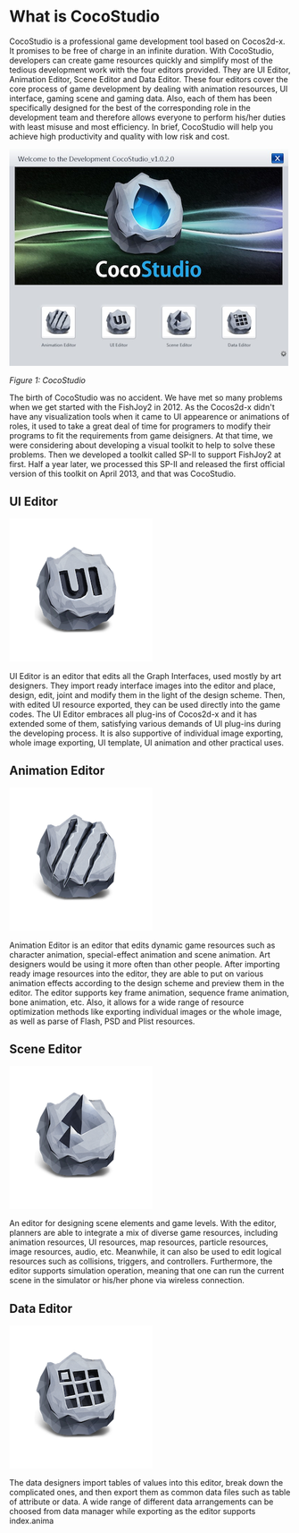 # What is CocoStudio

CocoStudio is a professional game development  tool based on Cocos2d-x. It promises to be free of charge in an infinite duration. With CocoStudio, developers can create game resources quickly and simplify most of the tedious development work with the four editors provided. They are UI Editor, Animation Editor, Scene Editor and Data Editor. These four editors cover the core process of game development by dealing with animation resources, UI interface, gaming scene and gaming data. Also, each of them has been specifically designed for the best of the corresponding role in the development team and therefore allows everyone to perform his/her duties with least misuse and most efficiency. In brief, CocoStudio will help you achieve high productivity and quality with low risk and cost.


![CocoStudio Launcher](res/cocostudio-launch.png)

*Figure 1: CocoStudio*

The birth of CocoStudio was no accident. We have met so many problems when we get started with the FishJoy2 in 2012. As the Cocos2d-x didn't have any visualization tools when it came to UI appearence or animations of roles, it used to take a great deal of time for programers to modify their programs to fit the requirements from game deisigners. At that time, we were considering about developing a visual toolkit to help to solve these problems. Then we developed a toolkit called SP-II to support FishJoy2 at first. Half a year later, we processed this SP-II and released the first official version of this toolkit on April 2013, and that was CocoStudio.

## UI Editor

![](res/icon-ui.png)

UI Editor is an editor that edits all the Graph Interfaces, used mostly by art designers. They import ready interface images into the editor and place, design, edit, joint and modify them in the light of the design scheme. Then, with edited UI resource exported, they can be used directly into the game codes. The UI Editor embraces all plug-ins of Cocos2d-x and it has extended some of them, satisfying various demands of UI plug-ins during the developing process. It is also supportive of individual image exporting, whole image exporting, UI template, UI animation and other practical uses.

## Animation Editor

![](res/icon-animation.png)

Animation Editor is an editor that edits dynamic game resources such as character animation, special-effect animation and scene animation. Art designers would be using it more often than other people. After importing ready image resources into the editor, they are able to put on various animation effects according to the design scheme and preview them in the editor. The editor supports key frame animation, sequence frame animation, bone animation, etc. Also, it allows for a wide range of resource optimization methods like exporting individual images or the whole image, as well as parse of Flash, PSD and Plist resources.

## Scene Editor

![](res/icon-scene.png)

An editor for designing scene elements and game levels. With the editor, planners are able to integrate a mix of diverse game resources, including animation resources, UI resources, map resources, particle resources, image resources, audio, etc. Meanwhile, it can also be used to edit logical resources such as collisions, triggers, and controllers. Furthermore, the editor supports simulation operation, meaning that one can run the current scene in the simulator or his/her phone via wireless connection.

## Data Editor

![](res/icon-data.png)

The data designers import tables of values into this editor, break down the complicated ones, and then export them as common data files such as table of attribute or data. A wide range of different data arrangements can be choosed from data manager while exporting as the editor supports index.anima
